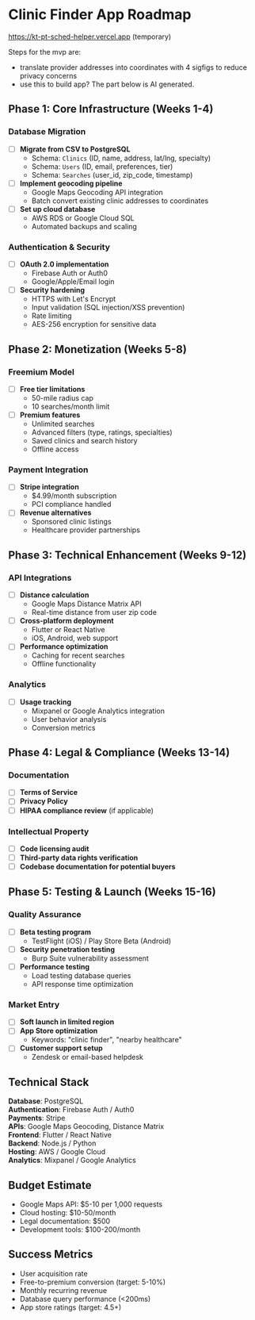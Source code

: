 # Clinic Finder App Roadmap
https://kt-pt-sched-helper.vercel.app
(temporary)

Steps for the mvp are:
- translate provider addresses into coordinates with 4 sigfigs to reduce privacy concerns
- use this to build app?
The part below is AI generated.

## Phase 1: Core Infrastructure (Weeks 1-4)

### Database Migration
- [ ] **Migrate from CSV to PostgreSQL**
  - Schema: `Clinics` (ID, name, address, lat/lng, specialty)
  - Schema: `Users` (ID, email, preferences, tier)
  - Schema: `Searches` (user_id, zip_code, timestamp)
- [ ] **Implement geocoding pipeline**
  - Google Maps Geocoding API integration
  - Batch convert existing clinic addresses to coordinates
- [ ] **Set up cloud database**
  - AWS RDS or Google Cloud SQL
  - Automated backups and scaling

### Authentication & Security
- [ ] **OAuth 2.0 implementation**
  - Firebase Auth or Auth0
  - Google/Apple/Email login
- [ ] **Security hardening**
  - HTTPS with Let's Encrypt
  - Input validation (SQL injection/XSS prevention)
  - Rate limiting
  - AES-256 encryption for sensitive data

## Phase 2: Monetization (Weeks 5-8)

### Freemium Model
- [ ] **Free tier limitations**
  - 50-mile radius cap
  - 10 searches/month limit
- [ ] **Premium features**
  - Unlimited searches
  - Advanced filters (type, ratings, specialties)
  - Saved clinics and search history
  - Offline access

### Payment Integration
- [ ] **Stripe integration**
  - $4.99/month subscription
  - PCI compliance handled
- [ ] **Revenue alternatives**
  - Sponsored clinic listings
  - Healthcare provider partnerships

## Phase 3: Technical Enhancement (Weeks 9-12)

### API Integrations
- [ ] **Distance calculation**
  - Google Maps Distance Matrix API
  - Real-time distance from user zip code
- [ ] **Cross-platform deployment**
  - Flutter or React Native
  - iOS, Android, web support
- [ ] **Performance optimization**
  - Caching for recent searches
  - Offline functionality

### Analytics
- [ ] **Usage tracking**
  - Mixpanel or Google Analytics integration
  - User behavior analysis
  - Conversion metrics

## Phase 4: Legal & Compliance (Weeks 13-14)

### Documentation
- [ ] **Terms of Service**
- [ ] **Privacy Policy**
- [ ] **HIPAA compliance review** (if applicable)

### Intellectual Property
- [ ] **Code licensing audit**
- [ ] **Third-party data rights verification**
- [ ] **Codebase documentation for potential buyers**

## Phase 5: Testing & Launch (Weeks 15-16)

### Quality Assurance
- [ ] **Beta testing program**
  - TestFlight (iOS) / Play Store Beta (Android)
- [ ] **Security penetration testing**
  - Burp Suite vulnerability assessment
- [ ] **Performance testing**
  - Load testing database queries
  - API response time optimization

### Market Entry
- [ ] **Soft launch in limited region**
- [ ] **App Store optimization**
  - Keywords: "clinic finder", "nearby healthcare"
- [ ] **Customer support setup**
  - Zendesk or email-based helpdesk

## Technical Stack

**Database**: PostgreSQL  
**Authentication**: Firebase Auth / Auth0  
**Payments**: Stripe  
**APIs**: Google Maps Geocoding, Distance Matrix  
**Frontend**: Flutter / React Native  
**Backend**: Node.js / Python  
**Hosting**: AWS / Google Cloud  
**Analytics**: Mixpanel / Google Analytics  

## Budget Estimate

- Google Maps API: $5-10 per 1,000 requests
- Cloud hosting: $10-50/month
- Legal documentation: $500
- Development tools: $100-200/month

## Success Metrics

- User acquisition rate
- Free-to-premium conversion (target: 5-10%)
- Monthly recurring revenue
- Database query performance (<200ms)
- App store ratings (target: 4.5+)
